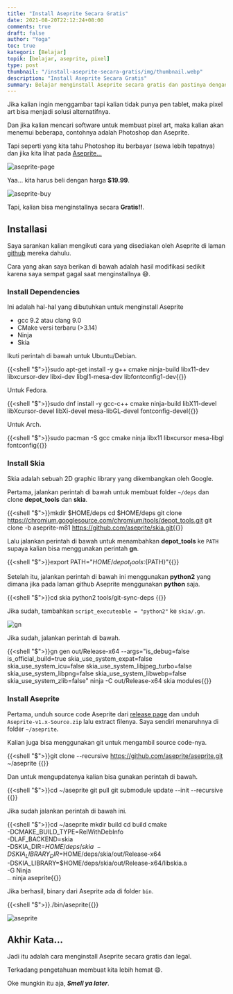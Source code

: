 ```yaml
---
title: "Install Aseprite Secara Gratis"
date: 2021-08-20T22:12:24+08:00
comments: true
draft: false
author: "Yoga"
toc: true
kategori: [Belajar]
topik: [belajar, aseprite, pixel]
type: post
thumbnail: "/install-aseprite-secara-gratis/img/thumbnail.webp"
description: "Install Aseprite Secara Gratis"
summary: Belajar menginstall Aseprite secara gratis dan pastinya dengan cara yang legal
---
```


Jika kalian ingin menggambar tapi kalian tidak punya pen tablet, maka pixel art bisa menjadi solusi alternatifnya.

Dan jika kalian mencari software untuk membuat pixel art, maka kalian akan menemui beberapa, contohnya adalah Photoshop dan Aseprite.

Tapi seperti yang kita tahu Photoshop itu berbayar (sewa lebih tepatnya) dan jika kita lihat pada [Aseprite...](https://www.aseprite.org/)

![aseprite-page](/install-aseprite-secara-gratis/img/aseprite-page.webp)

Yaa... kita harus beli dengan harga **$19.99**.

![aseprite-buy](/install-aseprite-secara-gratis/img/aseprite-buy.webp)

Tapi, kalian bisa menginstallnya secara **Gratis!!**.

## Installasi

Saya sarankan kalian mengikuti cara yang disediakan oleh Aseprite di laman [github](https://github.com/aseprite/aseprite/blob/main/INSTALL.md) mereka dahulu.

Cara yang akan saya berikan di bawah adalah hasil modifikasi sedikit karena saya sempat gagal saat menginstallnya 😅.

### Install Dependencies

Ini adalah hal-hal yang dibutuhkan untuk menginstall Aseprite

+ gcc 9.2 atau clang 9.0
+ CMake versi terbaru (>3.14)
+ Ninja 
+ Skia

Ikuti perintah di bawah untuk Ubuntu/Debian.

{{<shell "$">}}sudo apt-get install -y g++ cmake ninja-build libx11-dev libxcursor-dev libxi-dev libgl1-mesa-dev libfontconfig1-dev{{</shell>}}

Untuk Fedora.

{{<shell "$">}}sudo dnf install -y gcc-c++ cmake ninja-build libX11-devel libXcursor-devel libXi-devel mesa-libGL-devel fontconfig-devel{{</shell>}}

Untuk Arch.

{{<shell "$">}}sudo pacman -S gcc cmake ninja libx11 libxcursor mesa-libgl fontconfig{{</shell>}}

### Install Skia

Skia adalah sebuah 2D graphic library yang dikembangkan oleh Google.

Pertama, jalankan perintah di bawah untuk membuat folder `~/deps` dan clone **depot_tools** dan **skia**.

{{<shell "$">}}mkdir $HOME/deps
cd $HOME/deps
git clone https://chromium.googlesource.com/chromium/tools/depot_tools.git
git clone -b aseprite-m81 https://github.com/aseprite/skia.git{{</shell>}}

Lalu jalankan perintah di bawah untuk menambahkan **depot_tools** ke `PATH` supaya kalian bisa menggunakan perintah **gn**.

{{<shell "$">}}export PATH="${HOME}/depot_tools:${PATH}"{{</shell>}}

Setelah itu, jalankan perintah di bawah ini menggunakan **python2** yang dimana jika pada laman github Aseprite menggunakan **python** saja.

{{<shell "$">}}cd skia
python2 tools/git-sync-deps
{{</shell>}}

Jika sudah, tambahkan `script_executeable = "python2"` ke `skia/.gn`.

![gn](/install-aseprite-secara-gratis/img/gn.webp)

Jika sudah, jalankan perintah di bawah.

{{<shell "$">}}gn gen out/Release-x64 --args="is_debug=false is_official_build=true skia_use_system_expat=false skia_use_system_icu=false skia_use_system_libjpeg_turbo=false skia_use_system_libpng=false skia_use_system_libwebp=false skia_use_system_zlib=false"
ninja -C out/Release-x64 skia modules{{</shell>}}

### Install Aseprite

Pertama, unduh source code Aseprite dari [release page](https://github.com/aseprite/aseprite/releases) dan unduh `Aseprite-v1.x-Source.zip`
lalu extract filenya. Saya sendiri menaruhnya di folder `~/aseprite`.

Kalian juga bisa menggunakan git untuk mengambil source code-nya.

{{<shell "$">}}git clone --recursive https://github.com/aseprite/aseprite.git ~/aseprite
{{</shell>}}

Dan untuk mengupdatenya kalian bisa gunakan perintah di bawah.

{{<shell "$">}}cd ~/aseprite
git pull
git submodule update --init --recursive
{{</shell>}}

Jika sudah jalankan perintah di bawah ini.

{{<shell "$">}}cd ~/aseprite
mkdir build
cd build
cmake \
  -DCMAKE_BUILD_TYPE=RelWithDebInfo \
  -DLAF_BACKEND=skia \
  -DSKIA_DIR=$HOME/deps/skia \
  -DSKIA_LIBRARY_DIR=$HOME/deps/skia/out/Release-x64 \
  -DSKIA_LIBRARY=$HOME/deps/skia/out/Release-x64/libskia.a \
  -G Ninja \
  ..
ninja aseprite{{</shell>}}

Jika berhasil, binary dari Aseprite ada di folder `bin`.

{{<shell "$">}}./bin/aseprite{{</shell>}}

![aseprite](/install-aseprite-secara-gratis/img/aseprite.webp)

## Akhir Kata...

Jadi itu adalah cara menginstall Aseprite secara gratis dan legal.

Terkadang pengetahuan membuat kita lebih hemat 😄.

Oke mungkin itu aja, **_Smell ya later_**.